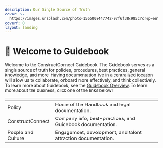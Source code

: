 ```yaml
---
description: Our Single Source of Truth
cover: >-
  https://images.unsplash.com/photo-1565008447742-97f6f38c985c?crop=entropy&cs=tinysrgb&fm=jpg&ixid=MnwxOTcwMjR8MHwxfHNlYXJjaHw4fHxjb25zdHJ1Y3Rpb258ZW58MHx8fHwxNjc1OTYxNjkw&ixlib=rb-4.0.3&q=80
coverY: 0
layout: landing
---
```


# 👋 Welcome to Guidebook

Welcome to the ConstructConnect Guidebook! The Guidebook serves as a single source of truth for policies, procedures, best practices, general knowledge, and more. Having documentation live in a centralized location will allow us to collaborate, onboard more effectively, and think collectively. To learn more about Guidebook, see the [Guidebook Overview](https://guidebook.buildone.co/pages/general/General/How%20We%20Engage%20and%20Communicate/Guidebook/Guidebook-Overview). To learn more about the business, click one of the links below!

<table data-view="cards"><thead><tr><th></th><th></th><th></th><th></th></tr></thead><tbody><tr><td>Policy</td><td>Home of the Handbook and legal documentation.</td><td></td><td></td></tr><tr><td>ConstructConnect</td><td>Company info, best-practices, and Guidebook documentation.</td><td></td><td></td></tr><tr><td>People and Culture</td><td>Engagement, development, and talent attraction documentation.</td><td></td><td></td></tr></tbody></table>
